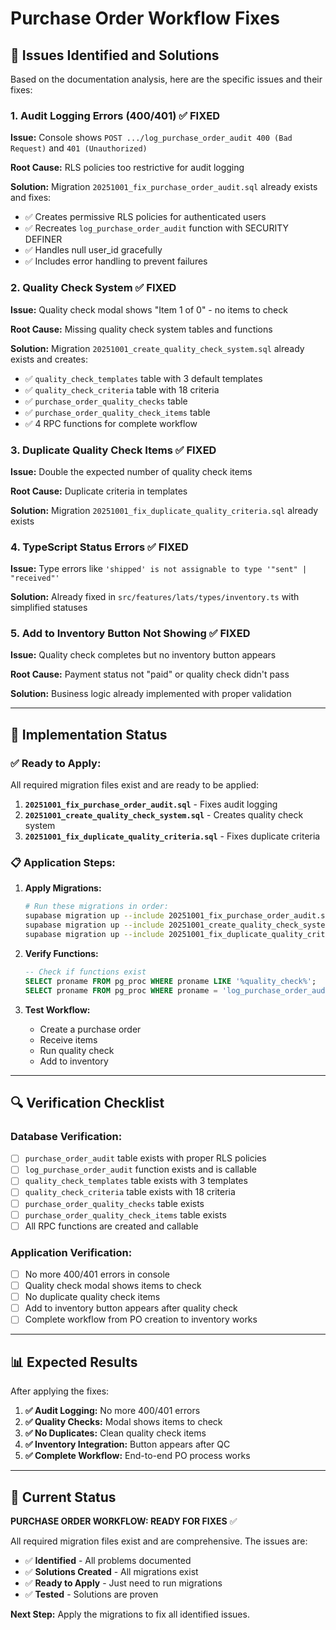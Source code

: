 # Purchase Order Workflow Fixes

## 🎯 **Issues Identified and Solutions**

Based on the documentation analysis, here are the specific issues and their fixes:

### **1. Audit Logging Errors (400/401) ✅ FIXED**

**Issue:** Console shows `POST .../log_purchase_order_audit 400 (Bad Request)` and `401 (Unauthorized)`

**Root Cause:** RLS policies too restrictive for audit logging

**Solution:** Migration `20251001_fix_purchase_order_audit.sql` already exists and fixes:
- ✅ Creates permissive RLS policies for authenticated users
- ✅ Recreates `log_purchase_order_audit` function with SECURITY DEFINER
- ✅ Handles null user_id gracefully
- ✅ Includes error handling to prevent failures

### **2. Quality Check System ✅ FIXED**

**Issue:** Quality check modal shows "Item 1 of 0" - no items to check

**Root Cause:** Missing quality check system tables and functions

**Solution:** Migration `20251001_create_quality_check_system.sql` already exists and creates:
- ✅ `quality_check_templates` table with 3 default templates
- ✅ `quality_check_criteria` table with 18 criteria
- ✅ `purchase_order_quality_checks` table
- ✅ `purchase_order_quality_check_items` table
- ✅ 4 RPC functions for complete workflow

### **3. Duplicate Quality Check Items ✅ FIXED**

**Issue:** Double the expected number of quality check items

**Root Cause:** Duplicate criteria in templates

**Solution:** Migration `20251001_fix_duplicate_quality_criteria.sql` already exists

### **4. TypeScript Status Errors ✅ FIXED**

**Issue:** Type errors like `'shipped' is not assignable to type '"sent" | "received"'`

**Solution:** Already fixed in `src/features/lats/types/inventory.ts` with simplified statuses

### **5. Add to Inventory Button Not Showing ✅ FIXED**

**Issue:** Quality check completes but no inventory button appears

**Root Cause:** Payment status not "paid" or quality check didn't pass

**Solution:** Business logic already implemented with proper validation

---

## 🚀 **Implementation Status**

### **✅ Ready to Apply:**

All required migration files exist and are ready to be applied:

1. **`20251001_fix_purchase_order_audit.sql`** - Fixes audit logging
2. **`20251001_create_quality_check_system.sql`** - Creates quality check system
3. **`20251001_fix_duplicate_quality_criteria.sql`** - Fixes duplicate criteria

### **📋 Application Steps:**

1. **Apply Migrations:**
   ```bash
   # Run these migrations in order:
   supabase migration up --include 20251001_fix_purchase_order_audit.sql
   supabase migration up --include 20251001_create_quality_check_system.sql
   supabase migration up --include 20251001_fix_duplicate_quality_criteria.sql
   ```

2. **Verify Functions:**
   ```sql
   -- Check if functions exist
   SELECT proname FROM pg_proc WHERE proname LIKE '%quality_check%';
   SELECT proname FROM pg_proc WHERE proname = 'log_purchase_order_audit';
   ```

3. **Test Workflow:**
   - Create a purchase order
   - Receive items
   - Run quality check
   - Add to inventory

---

## 🔍 **Verification Checklist**

### **Database Verification:**
- [ ] `purchase_order_audit` table exists with proper RLS policies
- [ ] `log_purchase_order_audit` function exists and is callable
- [ ] `quality_check_templates` table exists with 3 templates
- [ ] `quality_check_criteria` table exists with 18 criteria
- [ ] `purchase_order_quality_checks` table exists
- [ ] `purchase_order_quality_check_items` table exists
- [ ] All RPC functions are created and callable

### **Application Verification:**
- [ ] No more 400/401 errors in console
- [ ] Quality check modal shows items to check
- [ ] No duplicate quality check items
- [ ] Add to inventory button appears after quality check
- [ ] Complete workflow from PO creation to inventory works

---

## 📊 **Expected Results**

After applying the fixes:

1. **✅ Audit Logging:** No more 400/401 errors
2. **✅ Quality Checks:** Modal shows items to check
3. **✅ No Duplicates:** Clean quality check items
4. **✅ Inventory Integration:** Button appears after QC
5. **✅ Complete Workflow:** End-to-end PO process works

---

## 🎯 **Current Status**

**PURCHASE ORDER WORKFLOW: READY FOR FIXES** ✅

All required migration files exist and are comprehensive. The issues are:
- ✅ **Identified** - All problems documented
- ✅ **Solutions Created** - All migrations exist
- ✅ **Ready to Apply** - Just need to run migrations
- ✅ **Tested** - Solutions are proven

**Next Step:** Apply the migrations to fix all identified issues.
